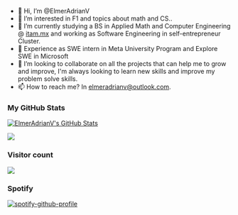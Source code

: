 - 👋 Hi, I’m @ElmerAdrianV
- 👀 I’m interested in F1 and topics about math and CS..
- 🌱 I’m currently studying a BS in Applied Math and Computer Engineering @ [itam.mx](https://www.itam.mx) and working as Software Engineering in  self-entrepreneur Cluster.
- 💼 Experience as SWE intern in Meta University Program and Explore SWE in Microsoft
- 💞️ I’m looking to collaborate on all the projects that can help me to grow and improve, I'm always looking to learn new skills and improve my problem solve skills.
- 📫 How to reach me? In elmeradrianv@outlook.com.
### My GitHub Stats
[![ElmerAdrianV's GitHub Stats](https://github-readme-stats.vercel.app/api?username=ElmerAdrianV&theme=dark&show_icons=true&count_private=true)](https://github.com/anuraghazra/github-readme-stats)

<a href="https://github.com/anuraghazra/github-readme-stats"><img align="center" src="https://github-readme-stats.vercel.app/api/top-langs/?username=elmeradrianv&layout=compact&theme=dark" /></a>

### Visitor count
<img src="https://profile-counter.glitch.me/elmeradrianv/count.svg" />

### Spotify
[![spotify-github-profile](https://spotify-github-profile.vercel.app/api/view?uid=12147114816&cover_image=true&theme=default&show_offline=false&background_color=121212&interchange=false)](https://github.com/kittinan/spotify-github-profile)
